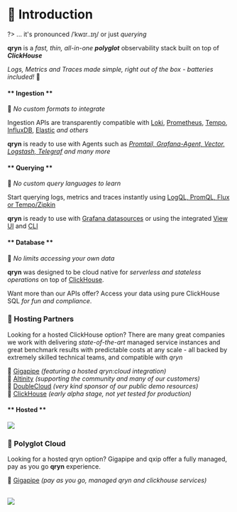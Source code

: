 # 👋 Introduction
 
?> ... it's pronounced /ˈkwɪr..ɪŋ/ or just _querying_ 

**qryn** is a _fast, thin, all-in-one_ _**polyglot**_ observability stack built on top of _**ClickHouse**_

_Logs, Metrics and Traces made simple, right out of the box - batteries included!_ 🔋


<!-- tabs:start -->

#### ** Ingestion **

🎉 _No custom formats to integrate_ 

Ingestion APIs are transparently compatible with [Loki](logs/ingestion#logql), [Prometheus](metrics/ingestion#prometheus), [Tempo](telemetry/ingestion#zipkin), [InfluxDB](metrics/ingestion#influx), [Elastic](logs/ingestion#elastic) _and others_

**qryn** is ready to use with Agents such as _[Promtail, Grafana-Agent, Vector, Logstash, Telegraf](ingestion.md) and many more_

#### ** Querying **

🎉 _No custom query languages to learn_ 

Start querying logs, metrics and traces instantly using [LogQL, PromQL, Flux or Tempo/Zipkin](getting-started.md)

**qryn** is ready to use with [Grafana datasources](guide/datasources) or using the integrated [View UI](getting-started?id=view) and [CLI](getting-started?id=cli)


#### ** Database **

🎉 _No limits accessing your own data_ 

**qryn** was designed to be cloud native for _serverless and stateless operations_ on top of [ClickHouse](https://clickhouse.com/clickhouse).

Want more than our APIs offer? Access your data using pure ClickHouse SQL _for fun and compliance_.

### 👑 Hosting Partners
Looking for a hosted ClickHouse option? There are many great companies we work with delivering _state-of-the-art_ managed service instances and great benchmark results with predictable costs at any scale - all backed by extremely skilled technical teams, and compatible with _qryn_

💜 [Gigapipe](https://gigapipe.com) _(featuring a hosted qryn:cloud integration)_<br>
💙 [Altinity](https://altinity.com) _(supporting the community and many of our customers)_<br>
💚 [DoubleCloud](https://double.cloud/) _(very kind sponsor of our public demo resources)_<br>
💛 [ClickHouse](https://clickhouse.com) _(early alpha stage, not yet tested for production)_<br>


#### ** Hosted **

<img src="https://user-images.githubusercontent.com/1423657/200078554-f8352174-9a6b-4f4a-90fc-1c6521d46c5b.png">

<!--
![image](https://user-images.githubusercontent.com/1423657/187255795-f67e66be-bbee-4244-b291-342ca983900f.png)
-->

### 👑 Polyglot Cloud
Looking for a hosted qryn option? Gigapipe and qxip offer a fully managed, pay as you go **qryn** experience.

💜 [Gigapipe](https://qryn.cloud) _(pay as you go, managed qryn and clickhouse services)_<br>



<!-- tabs:end --> 

<br> 

<img src="https://user-images.githubusercontent.com/1423657/218818279-3efff74f-0191-498a-bdc4-f2650c9d3b49.gif">
